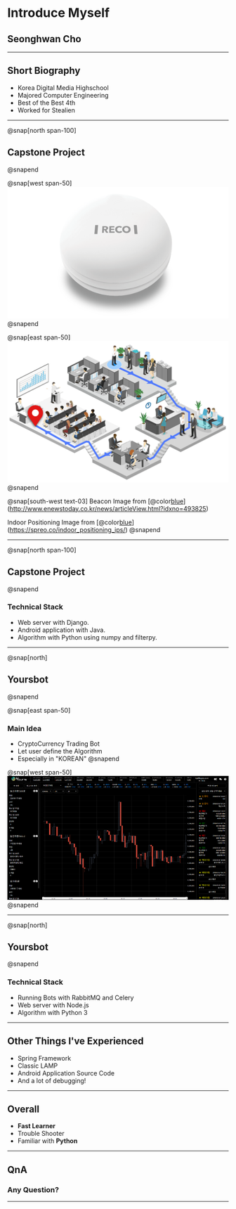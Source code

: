 # Introduce Myself
## Seonghwan Cho

---
## Short Biography
- Korea Digital Media Highschool
- Majored Computer Engineering
- Best of the Best 4th
- Worked for Stealien

---
@snap[north span-100]
## Capstone Project
@snapend

@snap[west span-50]
![](assets/img/beacon.png)
@snapend

@snap[east span-50]
![](assets/img/indoor_positioning.png)
@snapend


@snap[south-west text-03]
Beacon Image from [@color[blue](RECO)](http://www.enewstoday.co.kr/news/articleView.html?idxno=493825)

Indoor Positioning Image from [@color[blue](SPREO)](https://spreo.co/indoor_positioning_ips/)
@snapend

---
@snap[north span-100]
## Capstone Project
@snapend

### Technical Stack

- Web server with Django.
- Android application with Java.
- Algorithm with Python using numpy and filterpy.

---
@snap[north]
## Yoursbot
@snapend

@snap[east span-50]

### Main Idea

- CryptoCurrency Trading Bot
- Let user define the Algorithm
- Especially in "KOREAN"
@snapend

@snap[west span-50]
![](assets/img/yours_chart.png)
@snapend

---
@snap[north]
## Yoursbot
@snapend

### Technical Stack

- Running Bots with RabbitMQ and Celery
- Web server with Node.js
- Algorithm with Python 3

---
## Other Things I've Experienced

- Spring Framework
- Classic LAMP
- Android Application Source Code
- And a lot of debugging!

---

## Overall

- **Fast Learner**
- Trouble Shooter
- Familiar with **Python**

---

## QnA

### Any Question?

---

